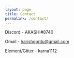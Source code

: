 ```yaml
---
layout: page
title: Contact
permalink: /contact/
---
```


Discord         - AKASHI#8740

Gmail           - harishgontu@gmail.com

Element/Gitter  - karna1112


